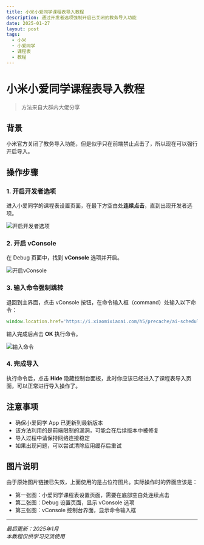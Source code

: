 ```yaml
---
title: 小米小爱同学课程表导入教程
description: 通过开发者选项强制开启已关闭的教务导入功能
date: 2025-01-27
layout: post
tags:
  - 小米
  - 小爱同学
  - 课程表
  - 教程
---
```


# 小米小爱同学课程表导入教程

> 方法来自大群内大佬分享

## 背景

小米官方关闭了教务导入功能，但是似乎只在前端禁止点击了，所以现在可以强行开启导入。

## 操作步骤

### 1. 开启开发者选项

进入小爱同学的课程表设置页面，在最下方空白处**连续点击**，直到出现开发者选项。

![开启开发者选项](/images/step1.png)

### 2. 开启 vConsole

在 Debug 页面中，找到 **vConsole** 选项并开启。

![开启vConsole](/images/step2.png)

### 3. 输入命令强制跳转

退回到主界面，点击 vConsole 按钮，在命令输入框（command）处输入以下命令：

```javascript
window.location.href='https://i.xiaomixiaoai.com/h5/precache/ai-schedule/#/import'
```

输入完成后点击 **OK** 执行命令。

![输入命令](/images/step3.png)

### 4. 完成导入

执行命令后，点击 **Hide** 隐藏控制台面板，此时你应该已经进入了课程表导入页面，可以正常进行导入操作了。

## 注意事项

- 确保小爱同学 App 已更新到最新版本
- 该方法利用的是前端限制的漏洞，可能会在后续版本中被修复
- 导入过程中请保持网络连接稳定
- 如果出现问题，可以尝试清除应用缓存后重试

## 图片说明

由于原始图片链接已失效，上面使用的是占位符图片。实际操作时的界面应该是：
- 第一张图：小爱同学课程表设置页面，需要在底部空白处连续点击
- 第二张图：Debug 设置页面，显示 vConsole 选项
- 第三张图：vConsole 控制台界面，显示命令输入框

---

*最后更新：2025年1月*  
*本教程仅供学习交流使用*